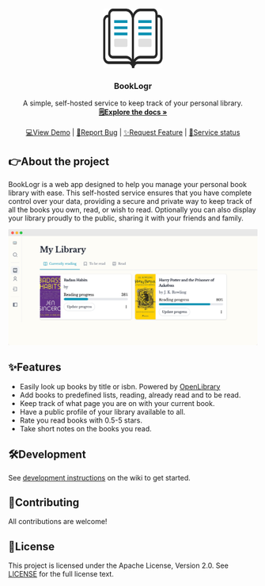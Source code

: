 <!-- PROJECT LOGO -->
<br />
<div align="center">
  <a href="https://github.com/Mozzo1000/booklogr">
    <img src="assets/logo.svg" height="120px" width="120px"/>
  </a>

<h3 align="center">BookLogr</h3>

  <p align="center">
    A simple, self-hosted service to keep track of your personal library.
    <br />
    <a href="https://github.com/Mozzo1000/booklogr/wiki"><strong>🗒️Explore the docs »</strong></a>
    <br />
    <br />
    <a href="https://demo.booklogr.app">💻View Demo</a> |
    <a href="https://github.com/Mozzo1000/booklogr/issues">🐞Report Bug</a> |
    <a href="https://github.com/Mozzo1000/booklogr/issues">✨Request Feature</a> |
    <a href="https://status.booklogr.app">👷Service status</a>
  </p>
</div>

## 👉About the project
BookLogr is a web app designed to help you manage your personal book library with ease. This self-hosted service ensures that you have complete control over your data, providing a secure and private way to keep track of all the books you own, read, or wish to read.
Optionally you can also display your library proudly to the public, sharing it with your friends and family.

<img src="web/public/feature_section_01.png" />

## ✨Features
* Easily look up books by title or isbn. Powered by [OpenLibrary](https://openlibrary.org/)
* Add books to predefined lists, reading, already read and to be read.
* Keep track of what page you are on with your current book.
* Have a public profile of your library available to all.
* Rate you read books with 0.5-5 stars.
* Take short notes on the books you read.

## 🛠️Development
See [development instructions](https://github.com/Mozzo1000/booklogr/wiki/Development) on the wiki to get started.

## 🙌Contributing
All contributions are welcome!

## 🧾License
This project is licensed under the Apache License, Version 2.0. See [LICENSE](LICENSE) for the full license text.